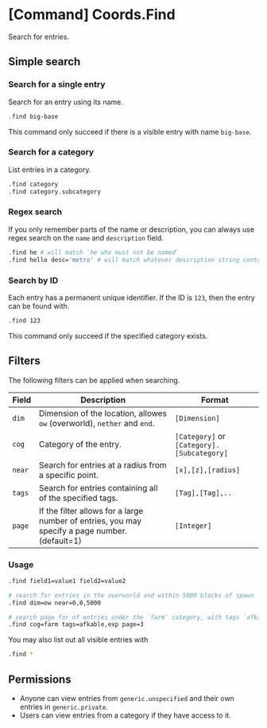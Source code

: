 # [Command] Coords.Find

Search for entries.

## Simple search

### Search for a single entry

Search for an entry using its name.

```sh
.find big-base
```

This command only succeed if there is a visible entry with name `big-base`.

### Search for a category

List entries in a category.

```sh
.find category
.find category.subcategory
```

### Regex search

If you only remember parts of the name or description, you can always use regex search on the `name` and `description` field.

```sh
.find he # will match `he who must not be named`
.find hello desc='metro' # will match whatever description string containing `metro`
```

### Search by ID

Each entry has a permanent unique identifier. If the ID is `123`, then the entry can be found with.

```sh
.find 123
```

This command only succeed if the specified category exists.

## Filters

The following filters can be applied when searching.

|Field|Description|Format|
|---|---|---|
|`dim`|Dimension of the location, allowes `ow` (overworld), `nether` and `end`.|`[Dimension]`|
|`cog`|Category of the entry.|`[Category]` or `[Category].[Subcategory]`|
|`near`|Search for entries at a radius from a specific point.|`[x],[z],[radius]`|
|`tags`|Search for entries containing all of the specified tags.|`[Tag],[Tag],..`|
|`page`|If the filter allows for a large number of entries, you may specify a page number. (default=1)|`[Integer]`|

### Usage

```sh
.find field1=value1 field2=value2

# search for entries in the overworld and within 5000 blocks of spawn
.find dim=ow near=0,0,5000

# search page for of entries under the `farm` category, with tags `afkable` and `exp`
.find cog=farm tags=afkable,exp page=3
```

You may also list out all visible entries with
```sh
.find *
```

## Permissions

- Anyone can view entries from `generic.unspecified` and their own entries in `generic.private`.
- Users can view entries from a category if they have access to it.

